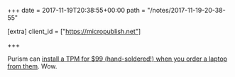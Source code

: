 +++
date = 2017-11-19T20:38:55+00:00
path = "/notes/2017-11-19-20-38-55"

[extra]
client_id = ["https://micropublish.net"]

+++

Purism can [install a TPM for $99 (hand-soldered!) when you order a laptop from them](https://puri.sm/posts/tpm-addon-for-librem-laptops/). Wow.